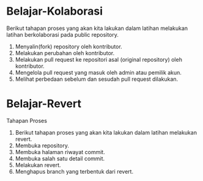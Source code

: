 # Belajar-Kolaborasi
Berikut tahapan proses yang akan kita lakukan dalam latihan melakukan latihan berkolaborasi pada public repository.
1. Menyalin(fork) repository oleh kontributor.
2. Melakukan perubahan oleh kontributor.
3. Melakukan pull request ke repositori asal (original repository) oleh kontributor.
4. Mengelola pull request yang masuk oleh admin atau pemilik akun.
5. Melihat perbedaan sebelum dan sesudah pull request dilakukan.<br>

# Belajar-Revert
Tahapan Proses
1. Berikut tahapan proses yang akan kita lakukan dalam latihan melakukan revert.
2. Membuka repository.
3. Membuka halaman riwayat commit.
4. Membuka salah satu detail commit.
5. Melakukan revert.
6. Menghapus branch yang terbentuk dari revert.

